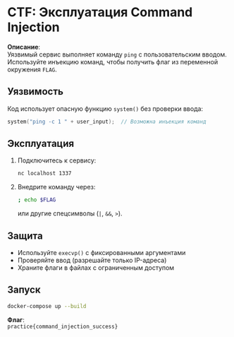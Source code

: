 # CTF: Эксплуатация Command Injection

**Описание**:  
Уязвимый сервис выполняет команду `ping` с пользовательским вводом. Используйте инъекцию команд, чтобы получить флаг из переменной окружения `FLAG`.

## Уязвимость
Код использует опасную функцию `system()` без проверки ввода:
```c
system("ping -c 1 " + user_input);  // Возможна инъекция команд
```

## Эксплуатация
1. Подключитесь к сервису:
   ```bash
   nc localhost 1337
   ```
2. Внедрите команду через:
   ```bash
   ; echo $FLAG
   ```
   или другие спецсимволы (`|`, `&&`, `>`).

## Защита
- Используйте `execvp()` с фиксированными аргументами
- Проверяйте ввод (разрешайте только IP-адреса)
- Храните флаги в файлах с ограниченным доступом

## Запуск
```bash
docker-compose up --build
```

**Флаг**:  
`practice{command_injection_success}`
